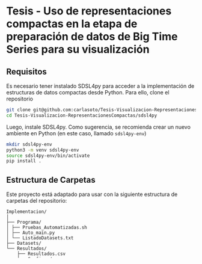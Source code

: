 # Tesis - Uso de representaciones compactas en la etapa de preparación de datos de Big Time Series para su visualización 

## Requisitos

Es necesario tener instalado SDSL4py para acceder a la implementación de estructuras de datos compactas desde Python. Para ello, clone el repositorio
   
```sh
git clone git@github.com:carlasoto/Tesis-Visualizacion-RepresentacionesCompactas.git --recursive 
cd Tesis-Visualizacion-RepresentacionesCompactas/sdsl4py
```
Luego, instale SDSL4py. Como sugerencia, se recomienda crear un nuevo ambiente en Python (en este caso, llamado `sdsl4py-env`)
```sh
mkdir sdsl4py-env
python3 -m venv sdsl4py-env
source sdsl4py-env/bin/activate
pip install .
```

## Estructura de Carpetas

Este proyecto está adaptado para usar con la siguiente estructura de carpetas del repositorio:
``````
Implementacion/
│
├── Programa/
│ ├── Pruebas_Automatizadas.sh
│ ├── Auto_main.py
│ └── ListadoDatasets.txt
├── Datasets/
└── Resultados/
    ├── Resultados.csv
    └── Graficos/
``````

## Ejecución del Programa

1. Contar con la versión del ambiente python adaptado en alguna carpeta del sistema
2. Clonar este repositorio
3. Acceder a carpeta Implementacion/Programa
4. En caso de que se desee ejecutar el programa con algún dataset en específico, favor abrir ListadoDatasets.txt y dejar indicado en el achivo solo el/los conjunto/s que se desea (por defecto incluye todos los conjuntos de datos usados para pruebas de la tesis)
5. Desde la ruta Implementación/Programa ejecutar el archivo con:
   ```sh
    ./Pruebas_Automatizadas.sh
    ```
7. El programa consultará la ruta donde está instalado el ambiente de python adaptado y la cantidad de veces que se desea correr la ejecución por cada dataset.
8. Los resultados de cada ejecución serán almacenados en la capeta Implementacion/Resultados, la planilla excel Resultados.csv contiene los valores de tiempo y espacio, mientras que en la carpeta Implementacion/Resultados/Graficos se encuentran los gráficos resultantes de cada pueba.


## Indicación de Datasets
Para especificar los datasets que se desean probar, indicar el nombre del dataset (sin el path, solo el nombre) en el archivo ListadoDatasets.txt. Colocar un nombre de dataset por línea. Por defecto, el archivo contiene los nombres de cada uno de los datasets probados en la etapa de expeimentación de la tesis.

Los datasets se encuentran en la carpeta Datasets y hay que escribir el nombre tal como aparecen junto con su extensión.

En el caso de los archivos sobre 25MB, estos no pudieron ser cargados en este repositorio pero se encuentran en los siguientes links:
    https://we.tl/t-iIwEb2Ort2 (1hora_100hz, 2horas_100hz, 6horas_50hz, 6horas_100hz, 12horas_100hz)
    https://we.tl/t-tjuWuQIbbd (18horas_100hz)
    https://we.tl/t-g7OImal8LS (24horas_100hz)

## Resampling de un Dataset
Si se desea resamplear un nuevo dataset es necesario seguir los siguientes pasos con los archivos auxiliares:

1. Ejecutar resampling.py
2. Eliminar manualmente las líneas malas del archivo generado en paso 1. usando Ctrl+F para buscar "timestamp;;;;;;" y eliminar las líneas encontradas 
3. Ejecutar arreglarresampling.py

